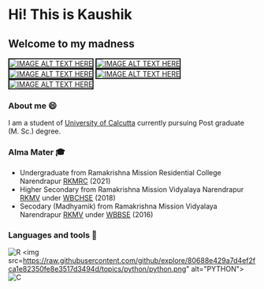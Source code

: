 # Hi! This is Kaushik
## Welcome to my madness


<a href="https://www.linkedin.com/in/kk8537/
" target="_blank"><img src="https://img.icons8.com/color/2x/linkedin-circled--v2.gif" 
alt="IMAGE ALT TEXT HERE" width="45" height="50" border="2" /></a>
<a href="https://www.instagram.com/khatuakk_19/
" target="_blank"><img src="https://camo.githubusercontent.com/c80f9763ed06d4ab9fbcc1a74b8b74cd95e4c7f82d3f1f70233994f236a0faeb/68747470733a2f2f63646e2e6a7364656c6976722e6e65742f6e706d2f73696d706c652d69636f6e734076332f69636f6e732f696e7374616772616d2e737667" 
alt="IMAGE ALT TEXT HERE" width="45" height="50" border="2" /></a>    <a href="https://www.facebook.com/khatuakk.19/
" target="_blank"><img src="https://camo.githubusercontent.com/013ab4b8c0a14af1d626b6106c10a4ca83129f9b89d063db25612dcb88740bc5/68747470733a2f2f63646e2e6a7364656c6976722e6e65742f6e706d2f73696d706c652d69636f6e734076332f69636f6e732f66616365626f6f6b2e737667" 
alt="IMAGE ALT TEXT HERE" width="45" height="50" border="2" /></a>    <a href="https://twitter.com/kaushikkkhatua
" target="_blank"><img src="https://img.icons8.com/color/2x/twitter--v2.gif" 
alt="IMAGE ALT TEXT HERE" width="45" height="50" border="2" /></a>      <a href="mailto:khatua.kaushik99@gmail.com
" target="_blank"><img src="https://img.icons8.com/color/2x/gmail--v2.gif" 
alt="IMAGE ALT TEXT HERE" width="45" height="50" border="2" /></a>         




### About me 😄
I am a student of [University of Calcutta](https://www.caluniv.ac.in/) currently pursuing Post graduate (M. Sc.) degree. 

### Alma Mater 🎓
* Undergraduate from Ramakrishna Mission Residential College Narendrapur [RKMRC](https://rkmrc.in/) (2021)
* Higher Secondary from Ramakrishna Mission Vidyalaya Narendrapur [RKMV](https://www.rkmvnarendrapur.org/) under [WBCHSE](https://wbchse.nic.in/) (2018)
* Secodary (Madhyamik) from Ramakrishna Mission Vidyalaya Narendrapur [RKMV](https://www.rkmvnarendrapur.org/) under [WBBSE](http://wbbse.org/) (2016)


### Languages and tools 🚀
<img src="https://camo.githubusercontent.com/ac18665005b4292614735b188d530aaef130923b605838a83f876dc0d5409b9f/68747470733a2f2f7777772e722d70726f6a6563742e6f72672f6c6f676f2f526c6f676f2e737667" alt="R">  <img src=https://raw.githubusercontent.com/github/explore/80688e429a7d4ef2fca1e82350fe8e3517d3494d/topics/python/python.png" alt="PYTHON">   <img src="https://img.icons8.com/color/452/c-programming.png" alt="C">


